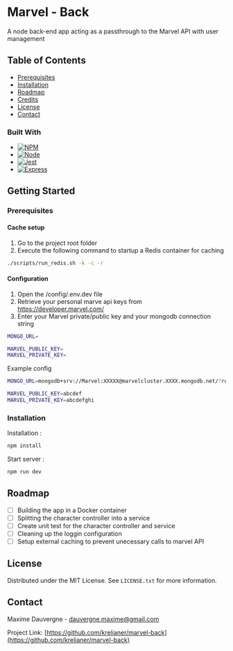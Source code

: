 
# Marvel - Back

A node back-end app acting as a passthrough to the Marvel API with user management

## Table of Contents

- [Prerequisites](#prerequisites)
- [Installation](#installation)
- [Roadmap](#roadmap)
- [Credits](#credits)
- [License](#license)
- [Contact](#contact)

### Built With

* [![NPM][NPM]][NPM-url]
* [![Node][Node.js]][Node-url]
* [![Jest][Jest]][Jest-url]
* [![Express][Express]][Express-url]


## Getting Started

### Prerequisites

#### Cache setup
1. Go to the project root folder
2. Execute the following command to startup a Redis container for caching
```bash
./scripts/run_redis.sh -k -c -r
```

#### Configuration
1. Open the /config/.env.dev file
2. Retrieve your personal marve api keys from https://developer.marvel.com/
3. Enter your Marvel private/public key and your mongodb connection string
```bash
MONGO_URL=

MARVEL_PUBLIC_KEY=
MARVEL_PRIVATE_KEY=
```
Example config
```bash
MONGO_URL=mongodb+srv://Marvel:XXXXX@marvelcluster.XXXX.mongodb.net/?retryWrites=true&w=majority

MARVEL_PUBLIC_KEY=abcdef
MARVEL_PRIVATE_KEY=abcdefghi
```

### Installation
Installation :
```bash
npm install
```

Start server :
```bash
npm run dev
```

## Roadmap

- [ ] Building the app in a Docker container
- [ ] Splitting the character controller into a service
- [ ] Create unit test for the character controller and service
- [ ] Cleaning up the loggin configuration
- [ ] Setup external caching to prevent unecessary calls to marvel API

## License

Distributed under the MIT License. See `LICENSE.txt` for more information.

## Contact

Maxime Dauvergne - dauvergne.maxime@gmail.com

Project Link: [https://github.com/krelianer/marvel-back](https://github.com/krelianer/marvel-back)

[Node.js]: https://img.shields.io/badge/Node.js-43853D?style=for-the-badge&logo=node.js&logoColor=white
[Node-url]: https://reactjs.org/
[Express]: https://img.shields.io/badge/Express.js-404D59?style=for-the-badge
[Express-url]: https://expressjs.com/
[Jest]: https://img.shields.io/badge/Jest-323330?style=for-the-badge&logo=Jest&logoColor=white
[Jest-url]: https://jestjs.io/fr/
[NPM]: https://img.shields.io/badge/NPM-%23CB3837.svg?style=for-the-badge&logo=npm&logoColor=white
[NPM-url]: https://www.npmjs.com/